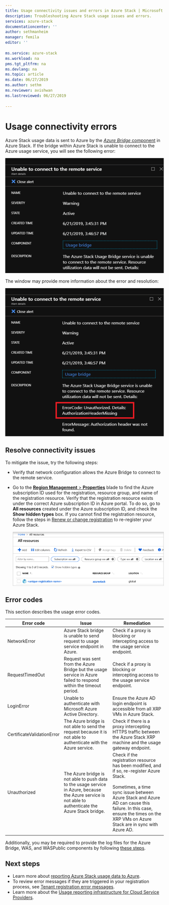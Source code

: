 ```yaml
---
title: Usage connectivity issues and errors in Azure Stack | Microsoft Docs
description: Troubleshooting Azure Stack usage issues and errors.
services: azure-stack
documentationcenter: ''
author: sethmanheim
manager: femila
editor: ''

ms.service: azure-stack
ms.workload: na
pms.tgt_pltfrm: na
ms.devlang: na
ms.topic: article
ms.date: 06/27/2019
ms.author: sethm
ms.reviewer: avishwan
ms.lastreviewed: 06/27/2019

---
```


# Usage connectivity errors

Azure Stack usage data is sent to Azure by the [*Azure Bridge* component](azure-stack-usage-reporting.md) in Azure Stack. If the bridge within Azure Stack is unable to connect to the Azure usage service, you will see the following error:

![usage bridge error](media/azure-stack-usage-issues/usageerror2.png)

The window may provide more information about the error and resolution:

![error resolution](media/azure-stack-usage-issues/usageerror3.png)

## Resolve connectivity issues

To mitigate the issue, try the following steps:

- Verify that network configuration allows the Azure Bridge to connect to the remote service.

- Go to the [**Region Management** > **Properties**](azure-stack-registration.md#verify-azure-stack-registration) blade to find the Azure subscription ID used for the registration, resource group, and name of the registration resource. Verify that the registration resource exists under the correct Azure subscription ID in Azure portal. To do so, go to **All resources** created under the Azure subscription ID, and check the **Show hidden types** box. If you cannot find the registration resource, follow the steps in [Renew or change registration](azure-stack-registration.md#renew-or-change-registration) to re-register your Azure Stack.

  ![Portal](media/azure-stack-usage-issues/stackres.png)

## Error codes

This section describes the usage error codes.

| Error code                 | Issue                                                                                                                                             | Remediation                                                                                                                                                                                                                                                                                        |
|----------------------------|---------------------------------------------------------------------------------------------------------------------------------------------------|----------------------------------------------------------------------------------------------------------------------------------------------------------------------------------------------------------------------------------------------------------------------------------------------------|
| NetworkError               | Azure Stack bridge is unable to send request to usage service endpoint in Azure.                                                            | Check if a proxy is blocking or intercepting access to the usage service endpoint.                                                                                                                                                                                                             |
| RequestTimedOut            | Request was sent from the Azure Bridge but the usage service in Azure failed to respond within the timeout period.                             | Check if a proxy is blocking or intercepting access to the usage service endpoint.                                                                                                                                                                                                                        |
| LoginError                 | Unable to authenticate with Microsoft Azure Active Directory.                                                                                                             | Ensure the Azure AD login endpoint is accessible from all XRP VMs in Azure Stack.                                                                                                                                                                                                                     |
| CertificateValidationError | The Azure bridge is not able to send the request because it is not able to authenticate with the Azure service.                                    | Check if there is a proxy intercepting HTTPS traffic between the Azure Stack XRP machine and the usage gateway endpoint.                                                                                                                                                                                      |
| Unauthorized               | The Azure bridge is not able to push data to the usage service in Azure, because the Azure service is not able to authenticate the Azure Stack bridge. | Check if the registration resource has been modified, and if so, re-register Azure Stack. <br><br> Sometimes, a time sync issue between Azure Stack and Azure AD can cause this failure. In this case, ensure the times on the XRP VMs on Azure Stack are in sync with Azure AD. |
|                            |                                                                                                                                                   |                                                                                                                                                                                                                                                                                                    |

Additionally, you may be required to provide the log files for the Azure Bridge, WAS, and WASPublic components by following [these steps](azure-stack-configure-on-demand-diagnostic-log-collection.md#using-pep#log-collection-tool).

## Next steps

- Learn more about [reporting Azure Stack usage data to Azure](azure-stack-usage-reporting.md).
- To review error messages if they are triggered in your registration process, see [Tenant registration error messages](azure-stack-registration-errors.md).
- Learn more about the [Usage reporting infrastructure for Cloud Service Providers](azure-stack-csp-ref-infrastructure.md).

